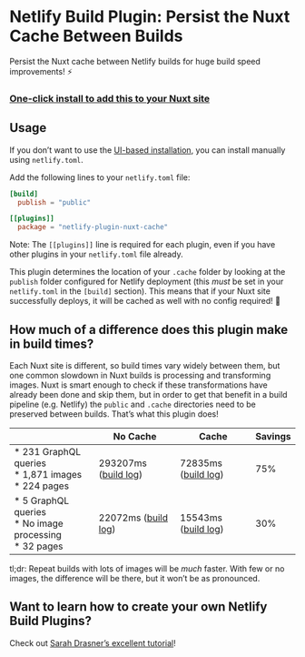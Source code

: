 # Netlify Build Plugin: Persist the Nuxt Cache Between Builds

Persist the Nuxt cache between Netlify builds for huge build speed improvements! ⚡️

### [One-click install to add this to your Nuxt site](http://app.netlify.com/plugins/netlify-plugin-nuxt-cache/install?utm_source=github&utm_medium=nuxt-cache-bp-jl&utm_campaign=devex)

## Usage

If you don’t want to use the [UI-based installation](http://app.netlify.com/plugins/netlify-plugin-nuxt-cache/install?utm_source=github&utm_medium=nuxt-cache-bp-jl&utm_campaign=devex), you can install manually using `netlify.toml`.

Add the following lines to your `netlify.toml` file:

```toml
[build]
  publish = "public"

[[plugins]]
  package = "netlify-plugin-nuxt-cache"
```

Note: The `[[plugins]]` line is required for each plugin, even if you have other plugins in your `netlify.toml` file already.

This plugin determines the location of your `.cache` folder by looking at the `publish` folder configured for Netlify deployment (this _must_ be set in your `netlify.toml` in the `[build]` section). This means that if your Nuxt site successfully deploys, it will be cached as well with no config required! 🎉

## How much of a difference does this plugin make in build times?

Each Nuxt site is different, so build times vary widely between them, but one common slowdown in Nuxt builds is processing and transforming images. Nuxt is smart enough to check if these transformations have already been done and skip them, but in order to get that benefit in a build pipeline (e.g. Netlify) the `public` and `.cache` directories need to be preserved between builds. That’s what this plugin does!

|                                                            | No Cache                                                                                                | Cache                                                                                                   | Savings |
|------------------------------------------------------------|---------------------------------------------------------------------------------------------------------|---------------------------------------------------------------------------------------------------------|---------|
| * 231 GraphQL queries<br>* 1,871 images<br>* 224 pages     | 293207ms ([build log](https://app.netlify.com/sites/lengstorf/deploys/5dceed27d58a580008daaccc))        | 72835ms ([build log](https://app.netlify.com/sites/lengstorf/deploys/5dcef2463da4810008d48aaa))         | 75%     |
| * 5 GraphQL queries<br>* No image processing<br>* 32 pages | 22072ms ([build log](https://app.netlify.com/sites/build-plugin-test/deploys/5dceed49e746a200091c76fe)) | 15543ms ([build log](https://app.netlify.com/sites/build-plugin-test/deploys/5dceedbfad95d0000bcd46d1)) | 30%     |

tl;dr: Repeat builds with lots of images will be _much_ faster. With few or no images, the difference will be there, but it won’t be as pronounced.

## Want to learn how to create your own Netlify Build Plugins?

Check out [Sarah Drasner’s excellent tutorial](https://www.netlify.com/blog/2019/10/16/creating-and-using-your-first-netlify-build-plugin/?utm_source=github&utm_medium=netlify-plugin-nuxt-cache-jl&utm_campaign=devex)!
